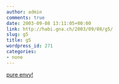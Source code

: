 ```yaml
---
author: admin
comments: true
date: 2003-09-08 13:11:05+00:00
link: http://habi.gna.ch/2003/09/08/g5/
slug: g5
title: g5
wordpress_id: 271
categories:
- none
---
```


[pure envy!](http://www.billnoll.com/g5/)
